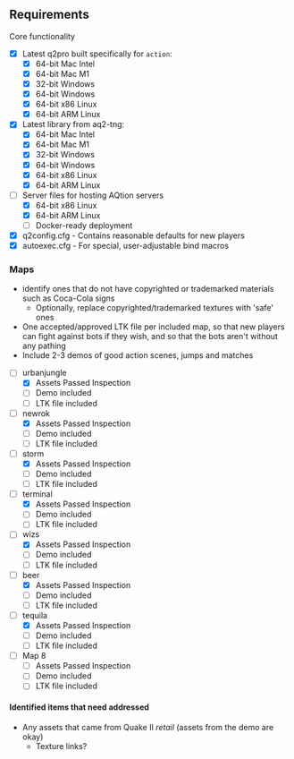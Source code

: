 ## Requirements
Core functionality
- [x] Latest q2pro built specifically for `action`:
    - [x] 64-bit Mac Intel
    - [x] 64-bit Mac M1
    - [x] 32-bit Windows
    - [x] 64-bit Windows
    - [x] 64-bit x86 Linux
    - [x] 64-bit ARM Linux

- [x] Latest library from aq2-tng:
    - [x] 64-bit Mac Intel
    - [x] 64-bit Mac M1
    - [x] 32-bit Windows
    - [x] 64-bit Windows
    - [x] 64-bit x86 Linux
    - [x] 64-bit ARM Linux

- [ ] Server files for hosting AQtion servers
    - [x] 64-bit x86 Linux
    - [x] 64-bit ARM Linux
    - [ ] Docker-ready deployment

- [x] q2config.cfg - Contains reasonable defaults for new players
- [x] autoexec.cfg - For special, user-adjustable bind macros

### Maps
* identify ones that do not have copyrighted or trademarked materials such as Coca-Cola signs
  * Optionally, replace copyrighted/trademarked textures with 'safe' ones
* One accepted/approved LTK file per included map, so that new players can fight against bots if they wish, and so that the bots aren't without any pathing
* Include 2-3 demos of good action scenes, jumps and matches

- [ ] urbanjungle
  - [x] Assets Passed Inspection
  - [ ] Demo included
  - [ ] LTK file included
- [ ] newrok
  - [x] Assets Passed Inspection
  - [ ] Demo included
  - [ ] LTK file included
- [ ] storm
  - [x] Assets Passed Inspection
  - [ ] Demo included
  - [ ] LTK file included
- [ ] terminal
  - [x] Assets Passed Inspection
  - [ ] Demo included
  - [ ] LTK file included
- [ ] wizs
  - [x] Assets Passed Inspection
  - [ ] Demo included
  - [ ] LTK file included
- [ ] beer
  - [x] Assets Passed Inspection
  - [ ] Demo included
  - [ ] LTK file included
- [ ] tequila
  - [x] Assets Passed Inspection
  - [ ] Demo included
  - [ ] LTK file included
- [ ] Map 8 
  - [ ] Assets Passed Inspection
  - [ ] Demo included
  - [ ] LTK file included

#### Identified items that need addressed
* Any assets that came from Quake II _retail_ (assets from the demo are okay)
  * Texture links?

